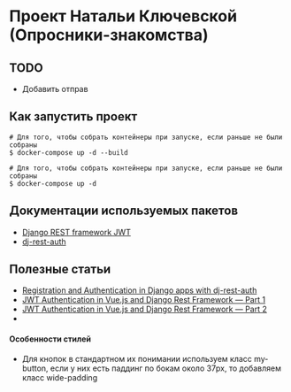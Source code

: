 # Проект Натальи Ключевской (Опросники-знакомства)

## TODO

- Добавить отправ

## Как запустить проект

```
# Для того, чтобы собрать контейнеры при запуске, если раньше не были собраны
$ docker-compose up -d --build

# Для того, чтобы собрать контейнеры при запуске, если раньше не были собраны
$ docker-compose up -d
```

## Документации используемых пакетов

- [Django REST framework JWT](https://jpadilla.github.io/django-rest-framework-jwt)
- [dj-rest-auth](https://dj-rest-auth.readthedocs.io/en/latest/introduction.html)

## Полезные статьи

- [Registration and Authentication in Django apps with dj-rest-auth](https://www.rootstrap.com/blog/registration-and-authentication-in-django-apps-with-dj-rest-auth/)
- [JWT Authentication in Vue.js and Django Rest Framework — Part 1](https://hackernoon.com/jwt-authentication-in-vue-js-and-django-rest-framework-part-1-c40c5c0d4f6e)
- [JWT Authentication in Vue.js and Django Rest Framework — Part 2](https://medium.com/hackernoon/jwt-authentication-in-vue-js-and-django-rest-framework-part-2-788f0ad53ad5)
-

#### Особенности стилей

- Для кнопок в стандартном их понимании используем класс my-button, если у них есть паддинг по бокам около 37px, то добавляем класс wide-padding
